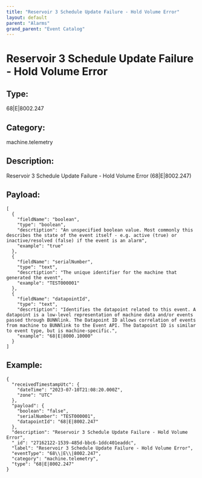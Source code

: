```yaml
---
title: "Reservoir 3 Schedule Update Failure - Hold Volume Error"
layout: default
parent: "Alarms"
grand_parent: "Event Catalog"
---
```


# Reservoir 3 Schedule Update Failure - Hold Volume Error

## Type:

68|E|8002.247

## Category:

machine.telemetry

## Description: 

Reservoir 3 Schedule Update Failure - Hold Volume Error (68\|E\|8002.247)

## Payload:

```
[
  {
    "fieldName": "boolean",
    "type": "boolean",
    "descrtiption": "An unspecified boolean value. Most commonly this describes the state of the event itself - e.g. active (true) or inactive/resolved (false) if the event is an alarm",
    "example": "true"
  },
  {
    "fieldName": "serialNumber",
    "type": "text",
    "descrtiption": "The unique identifier for the machine that generated the event",
    "example": "TEST000001"
  },
  {
    "fieldName": "datapointId",
    "type": "text",
    "descrtiption": "Identifies the datapoint related to this event. A datapoint is a low-level representation of machine data and/or events passed through BUNNlink. The Datapoint ID allows correlation of events from machine to BUNNlink to the Event API. The Datapoint ID is similar to event type, but is machine-specific.",
    "example": "68|E|8000.10000"
  }
]
```

## Example:

```
{
  "receivedTimestampUtc": {
    "dateTime": "2023-07-10T21:08:20.000Z",
    "zone": "UTC"
  },
  "payload": {
    "boolean": "false",
    "serialNumber": "TEST000001",
    "datapointId": "68|E|8002.247"
  },
  "description": "Reservoir 3 Schedule Update Failure - Hold Volume Error",
  "_id": "27162122-1539-485d-bbc6-1ddc401eaddc",
  "label": "Reservoir 3 Schedule Update Failure - Hold Volume Error",
  "eventType": "68\\|E\\|8002.247",
  "category": "machine.telemetry",
  "type": "68|E|8002.247"
}
```
